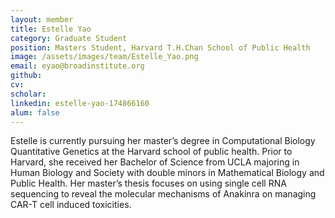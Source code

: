 ```yaml
---
layout: member
title: Estelle Yao
category: Graduate Student
position: Masters Student, Harvard T.H.Chan School of Public Health
image: /assets/images/team/Estelle_Yao.png
email: eyao@broadinstitute.org
github: 
cv:
scholar:
linkedin: estelle-yao-174866160
alum: false
---
```


Estelle is currently pursuing her master’s degree in Computational Biology Quantitative Genetics at the Harvard school of public health. Prior to Harvard, she received her Bachelor of Science from UCLA majoring in Human Biology and Society with double minors in Mathematical Biology and Public Health. Her master’s thesis focuses on using single cell RNA sequencing to reveal the molecular mechanisms of Anakinra on managing CAR-T cell induced toxicities.
